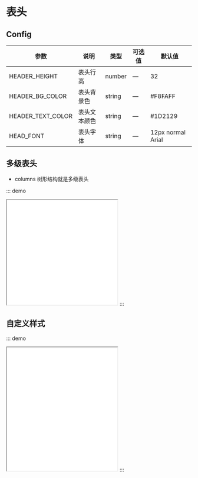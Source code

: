 # 表头

## Config

| 参数              | 说明         | 类型   | 可选值 | 默认值            |
| ----------------- | ------------ | ------ | ------ | ----------------- |
| HEADER_HEIGHT     | 表头行高     | number | —      | 32                |
| HEADER_BG_COLOR   | 表头背景色   | string | —      | #F8FAFF           |
| HEADER_TEXT_COLOR | 表头文本颜色 | string | —      | #1D2129           |
| HEAD_FONT         | 表头字体     | string | —      | 12px normal Arial |

## 多级表头

-   columns 树形结构就是多级表头

::: demo

<iframe src="/header/level.html" style="min-height:285px"></iframe>
:::

## 自定义样式

::: demo

<iframe src="/header/base.html" style="min-height:335px"></iframe>
:::
